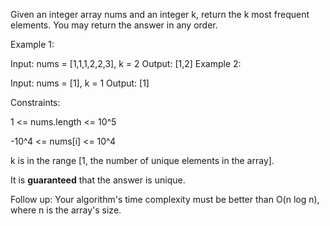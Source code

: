 Given an integer array nums and an integer k, return the k most frequent elements. You may return the answer in any order.



Example 1:

Input: nums = [1,1,1,2,2,3], k = 2
Output: [1,2]
Example 2:

Input: nums = [1], k = 1
Output: [1]


Constraints:

1 <= nums.length <= 10^5

-10^4 <= nums[i] <= 10^4

k is in the range [1, the number of unique elements in the array].

It is **guaranteed** that the answer is unique.


Follow up: Your algorithm's time complexity must be better than O(n log n), where n is the array's size.